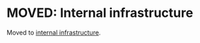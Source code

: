 # MOVED: Internal infrastructure

Moved to [internal infrastructure](../tools/infrastructure/index.md).
